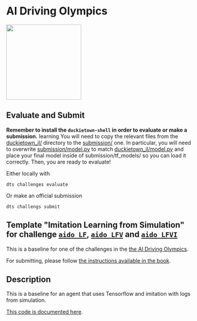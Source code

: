 <!-- do not modify - autogenerated -->
 
# AI Driving Olympics

<a href="http://aido.duckietown.org"><img width="200" src="https://www.duckietown.org/wp-content/uploads/2018/12/AIDO_no_text-e1544555660271.png"/></a>

## Evaluate and Submit
**Remember to install the `duckietown-shell` in order to evaluate or make a submission.**
learning
You will need to copy the relevant files from the [duckietown_il/](../duckietown_il) directory to the [submission/](../submission) one. 
In particular, you will need to overwrite [submission/model.py](./model.py) to match [duckietown_il/model.py](../duckietown_il/model.py)
and place your final model inside of 
submission/tf_models/ so you can load it correctly. 
Then, you are ready to evaluate!

Either locally with
```
dts challenges evaluate
```
Or make an official submission
```
dts challengs submit
```

## Template "Imitation Learning from Simulation" for challenge [`aido_LF`][lf], [`aido_LFV`][lfv] and [`aido_LFVI`][lfvi]

This is a baseline for one of the challenges in the [the AI Driving Olympics](http://aido.duckietown.org/).

For submitting, please follow [the instructions available in the book][book].
 
[book]: http://docs.duckietown.org/DT19/AIDO/out/

[lf]: http://docs.duckietown.org/DT19/AIDO/out/lf.html

[lfv]: http://docs.duckietown.org/DT19/AIDO/out/lf_v.html

[lfvi]: http://docs.duckietown.org/DT19/AIDO/out/lf_v_i.html

## Description

This is a baseline for an agent that uses Tensorflow and imitation with logs from simulation.

[This code is documented here](https://docs.duckietown.org/DT19/AIDO/outembodied_il_sim.html).
